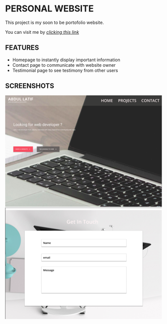 # **PERSONAL WEBSITE**

This project is my soon to be portofolio website.

You can visit me by _[clicking this link](https://www.figma.com/file/IkJK4B6BcCN30d2MgSCy6e/test-website?node-id=1%3A3)_

## **FEATURES**

- Homepage to instantly display important information
- Contact page to communicate with website owner
- Testimonial page to see testimony from other users

## **SCREENSHOTS**

![HOME](https://github.com/alhajiry/personal-website-example/blob/master/images/home.png)
![CONTACT](https://github.com/alhajiry/personal-website-example/blob/master/images/contacts.png)
